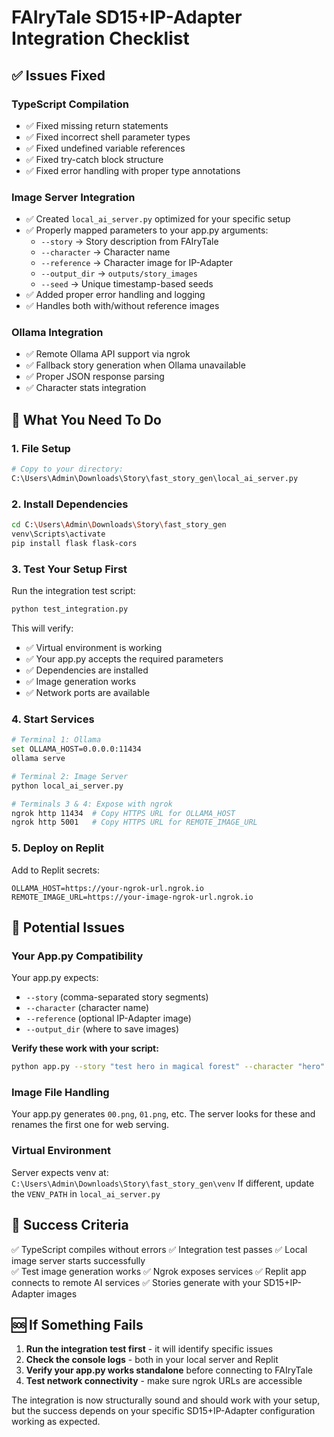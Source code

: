 # FAIryTale SD15+IP-Adapter Integration Checklist

## ✅ Issues Fixed

### **TypeScript Compilation**
- ✅ Fixed missing return statements
- ✅ Fixed incorrect shell parameter types  
- ✅ Fixed undefined variable references
- ✅ Fixed try-catch block structure
- ✅ Fixed error handling with proper type annotations

### **Image Server Integration**
- ✅ Created `local_ai_server.py` optimized for your specific setup
- ✅ Properly mapped parameters to your app.py arguments:
  - `--story` → Story description from FAIryTale
  - `--character` → Character name 
  - `--reference` → Character image for IP-Adapter
  - `--output_dir` → `outputs/story_images` 
  - `--seed` → Unique timestamp-based seeds
- ✅ Added proper error handling and logging
- ✅ Handles both with/without reference images

### **Ollama Integration**
- ✅ Remote Ollama API support via ngrok
- ✅ Fallback story generation when Ollama unavailable
- ✅ Proper JSON response parsing
- ✅ Character stats integration

## 🔧 What You Need To Do

### **1. File Setup**
```bash
# Copy to your directory:
C:\Users\Admin\Downloads\Story\fast_story_gen\local_ai_server.py
```

### **2. Install Dependencies**
```bash
cd C:\Users\Admin\Downloads\Story\fast_story_gen
venv\Scripts\activate
pip install flask flask-cors
```

### **3. Test Your Setup First**
Run the integration test script:
```bash
python test_integration.py
```
This will verify:
- ✅ Virtual environment is working
- ✅ Your app.py accepts the required parameters
- ✅ Dependencies are installed
- ✅ Image generation works
- ✅ Network ports are available

### **4. Start Services**
```bash
# Terminal 1: Ollama
set OLLAMA_HOST=0.0.0.0:11434
ollama serve

# Terminal 2: Image Server  
python local_ai_server.py

# Terminals 3 & 4: Expose with ngrok
ngrok http 11434  # Copy HTTPS URL for OLLAMA_HOST
ngrok http 5001   # Copy HTTPS URL for REMOTE_IMAGE_URL
```

### **5. Deploy on Replit**
Add to Replit secrets:
```
OLLAMA_HOST=https://your-ngrok-url.ngrok.io
REMOTE_IMAGE_URL=https://your-image-ngrok-url.ngrok.io
```

## 🚨 Potential Issues

### **Your App.py Compatibility**
Your app.py expects:
- `--story` (comma-separated story segments)  
- `--character` (character name)
- `--reference` (optional IP-Adapter image)
- `--output_dir` (where to save images)

**Verify these work with your script:**
```bash
python app.py --story "test hero in magical forest" --character "hero" --output_dir "outputs/test"
```

### **Image File Handling**
Your app.py generates `00.png`, `01.png`, etc.
The server looks for these and renames the first one for web serving.

### **Virtual Environment**
Server expects venv at: `C:\Users\Admin\Downloads\Story\fast_story_gen\venv`
If different, update the `VENV_PATH` in `local_ai_server.py`

## 🎯 Success Criteria

✅ TypeScript compiles without errors
✅ Integration test passes
✅ Local image server starts successfully  
✅ Test image generation works
✅ Ngrok exposes services
✅ Replit app connects to remote AI services
✅ Stories generate with your SD15+IP-Adapter images

## 🆘 If Something Fails

1. **Run the integration test first** - it will identify specific issues
2. **Check the console logs** - both in your local server and Replit
3. **Verify your app.py works standalone** before connecting to FAIryTale
4. **Test network connectivity** - make sure ngrok URLs are accessible

The integration is now structurally sound and should work with your setup, but the success depends on your specific SD15+IP-Adapter configuration working as expected.